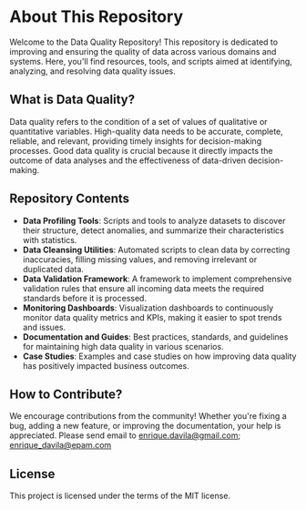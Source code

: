 # About This Repository

Welcome to the Data Quality Repository! This repository is dedicated to improving and ensuring the quality of data across various domains and systems. Here, you'll find resources, tools, and scripts aimed at identifying, analyzing, and resolving data quality issues.

## What is Data Quality?

Data quality refers to the condition of a set of values of qualitative or quantitative variables. High-quality data needs to be accurate, complete, reliable, and relevant, providing timely insights for decision-making processes. Good data quality is crucial because it directly impacts the outcome of data analyses and the effectiveness of data-driven decision-making.

## Repository Contents

- **Data Profiling Tools**: Scripts and tools to analyze datasets to discover their structure, detect anomalies, and summarize their characteristics with statistics.
- **Data Cleansing Utilities**: Automated scripts to clean data by correcting inaccuracies, filling missing values, and removing irrelevant or duplicated data.
- **Data Validation Framework**: A framework to implement comprehensive validation rules that ensure all incoming data meets the required standards before it is processed.
- **Monitoring Dashboards**: Visualization dashboards to continuously monitor data quality metrics and KPIs, making it easier to spot trends and issues.
- **Documentation and Guides**: Best practices, standards, and guidelines for maintaining high data quality in various scenarios.
- **Case Studies**: Examples and case studies on how improving data quality has positively impacted business outcomes.

## How to Contribute?

We encourage contributions from the community! Whether you're fixing a bug, adding a new feature, or improving the documentation, your help is appreciated. Please send email to enrique.davila@gmail.com; enrique_davila@epam.com

## License

This project is licensed under the terms of the MIT license.


